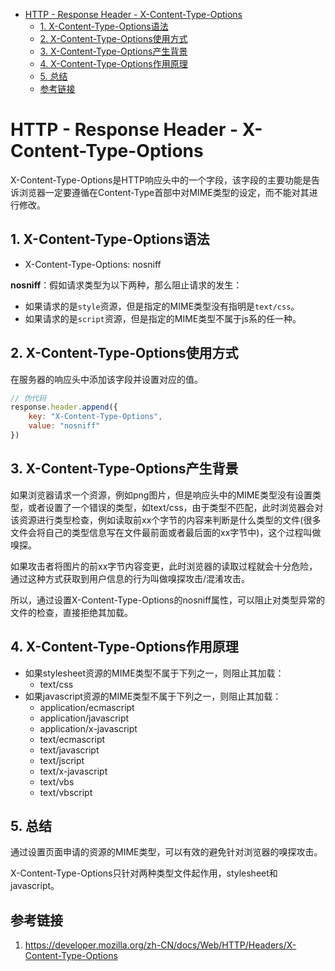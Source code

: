 
<!-- @import "[TOC]" {cmd="toc" depthFrom=1 depthTo=6 orderedList=false} -->

<!-- code_chunk_output -->

* [HTTP - Response Header - X-Content-Type-Options](#http-response-header-x-content-type-options)
	* [1. X-Content-Type-Options语法](#1-x-content-type-options语法)
	* [2. X-Content-Type-Options使用方式](#2-x-content-type-options使用方式)
	* [3. X-Content-Type-Options产生背景](#3-x-content-type-options产生背景)
	* [4. X-Content-Type-Options作用原理](#4-x-content-type-options作用原理)
	* [5. 总结](#5-总结)
	* [参考链接](#参考链接)

<!-- /code_chunk_output -->

# HTTP - Response Header - X-Content-Type-Options
X-Content-Type-Options是HTTP响应头中的一个字段，该字段的主要功能是告诉浏览器一定要遵循在Content-Type首部中对MIME类型的设定，而不能对其进行修改。

## 1. X-Content-Type-Options语法
* X-Content-Type-Options: nosniff

**nosniff**：假如请求类型为以下两种，那么阻止请求的发生：
* 如果请求的是`style`资源，但是指定的MIME类型没有指明是`text/css`。
* 如果请求的是`script`资源，但是指定的MIME类型不属于js系的任一种。

## 2. X-Content-Type-Options使用方式
在服务器的响应头中添加该字段并设置对应的值。
```javascript {.line-numbers}
// 伪代码
response.header.append({
    key: "X-Content-Type-Options", 
    value: "nosniff"
})
```

## 3. X-Content-Type-Options产生背景
如果浏览器请求一个资源，例如png图片，但是响应头中的MIME类型没有设置类型，或者设置了一个错误的类型，如text/css，由于类型不匹配，此时浏览器会对该资源进行类型检查，例如读取前xx个字节的内容来判断是什么类型的文件(很多文件会将自己的类型信息写在文件最前面或者最后面的xx字节中)，这个过程叫做嗅探。

如果攻击者将图片的前xx字节内容变更，此时浏览器的读取过程就会十分危险，通过这种方式获取到用户信息的行为叫做嗅探攻击/混淆攻击。

所以，通过设置X-Content-Type-Options的nosniff属性，可以阻止对类型异常的文件的检查，直接拒绝其加载。

## 4. X-Content-Type-Options作用原理
* 如果stylesheet资源的MIME类型不属于下列之一，则阻止其加载：
    * text/css
* 如果javascript资源的MIME类型不属于下列之一，则阻止其加载：
    * application/ecmascript
    * application/javascript
    * application/x-javascript
    * text/ecmascript
    * text/javascript
    * text/jscript
    * text/x-javascript
    * text/vbs
    * text/vbscript

## 5. 总结
通过设置页面申请的资源的MIME类型，可以有效的避免针对浏览器的嗅探攻击。

X-Content-Type-Options只针对两种类型文件起作用，stylesheet和javascript。

## 参考链接
1. https://developer.mozilla.org/zh-CN/docs/Web/HTTP/Headers/X-Content-Type-Options